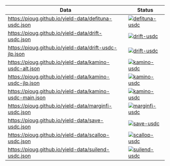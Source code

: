 | Data                                                     | Status                                                                                                                                                                         |
| -------------------------------------------------------- | ------------------------------------------------------------------------------------------------------------------------------------------------------------------------------ |
| https://pioug.github.io/yield-data/defituna-usdc.json    | [![defituna-usdc](https://github.com/pioug/yield-data/actions/workflows/defituna-usdc.yml/badge.svg)](https://github.com/pioug/yield-data/actions/workflows/defituna-usdc.yml) |
| https://pioug.github.io/yield-data/drift-usdc.json       | [![drift-usdc](https://github.com/pioug/yield-data/actions/workflows/drift-usdc.yml/badge.svg)](https://github.com/pioug/yield-data/actions/workflows/drift-usdc.yml)          |
| https://pioug.github.io/yield-data/drift-usdc-jlp.json   | [![drift-usdc](https://github.com/pioug/yield-data/actions/workflows/drift-usdc.yml/badge.svg)](https://github.com/pioug/yield-data/actions/workflows/drift-usdc.yml)          |
| https://pioug.github.io/yield-data/kamino-usdc-alt.json  | [![kamino-usdc](https://github.com/pioug/yield-data/actions/workflows/kamino-usdc.yml/badge.svg)](https://github.com/pioug/yield-data/actions/workflows/kamino-usdc.yml)       |
| https://pioug.github.io/yield-data/kamino-usdc-jlp.json  | [![kamino-usdc](https://github.com/pioug/yield-data/actions/workflows/kamino-usdc.yml/badge.svg)](https://github.com/pioug/yield-data/actions/workflows/kamino-usdc.yml)       |
| https://pioug.github.io/yield-data/kamino-usdc-main.json | [![kamino-usdc](https://github.com/pioug/yield-data/actions/workflows/kamino-usdc.yml/badge.svg)](https://github.com/pioug/yield-data/actions/workflows/kamino-usdc.yml)       |
| https://pioug.github.io/yield-data/marginfi-usdc.json    | [![marginfi-usdc](https://github.com/pioug/yield-data/actions/workflows/marginfi-usdc.yml/badge.svg)](https://github.com/pioug/yield-data/actions/workflows/marginfi-usdc.yml) |
| https://pioug.github.io/yield-data/save-usdc.json        | [![save-usdc](https://github.com/pioug/yield-data/actions/workflows/save-usdc.yml/badge.svg)](https://github.com/pioug/yield-data/actions/workflows/save-usdc.yml)             |
| https://pioug.github.io/yield-data/scallop-usdc.json     | [![scallop-usdc](https://github.com/pioug/yield-data/actions/workflows/scallop-usdc.yml/badge.svg)](https://github.com/pioug/yield-data/actions/workflows/scallop-usdc.yml)    |
| https://pioug.github.io/yield-data/suilend-usdc.json     | [![suilend-usdc](https://github.com/pioug/yield-data/actions/workflows/suilend-usdc.yml/badge.svg)](https://github.com/pioug/yield-data/actions/workflows/suilend-usdc.yml)    |

